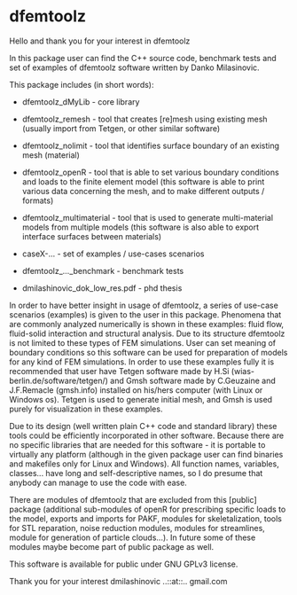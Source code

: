 # dfemtoolz


Hello and thank you for your interest in dfemtoolz

In this package user can find the C++ source code, benchmark tests and set of examples of dfemtoolz software written by Danko Milasinovic. 

This package includes (in short words):

* dfemtoolz_dMyLib - core library

* dfemtoolz_remesh - tool that creates [re]mesh using existing mesh (usually import from Tetgen, or other similar software)

* dfemtoolz_nolimit - tool that identifies surface boundary of an existing mesh (material)

* dfemtoolz_openR - tool that is able to set various boundary conditions and loads to the finite element model (this software is able to print various data concerning the mesh, and to make different outputs / formats)

* dfemtoolz_multimaterial - tool that is used to generate multi-material models from multiple models (this software is also able to export interface surfaces between materials)

* caseX-... - set of examples / use-cases scenarios

* dfemtoolz_..._benchmark - benchmark tests

* dmilashinovic_dok_low_res.pdf - phd thesis

In order to have better insight in usage of dfemtoolz, a series of use-case scenarios (examples) is given to the user in this package. Phenomena that are commonly analyzed numerically is shown in these examples: fluid flow, fluid-solid interaction and structural analysis. Due to its structure dfemtoolz is not limited to these types of FEM simulations. User can set meaning of boundary conditions so this software can be used for preparation of models for any kind of FEM simulations. In order to use these examples fully it is recommended that user have Tetgen software made by H.Si (wias-berlin.de/software/tetgen/) and Gmsh software made by C.Geuzaine and J.F.Remacle (gmsh.info) installed on his/hers computer (with Linux or Windows os). Tetgen is used to generate initial mesh, and Gmsh is used purely for visualization in these examples.

Due to its design (well written plain C++ code and standard library) these tools could be efficiently incorporated in other software. Because there are no specific libraries that are needed for this software - it is portable to virtually any platform (although in the given package user can find binaries and makefiles only for Linux and Windows). All function names, variables, classes... have long and self-descriptive names, so I do presume that anybody can manage to use the code with ease.

There are modules of dfemtoolz that are excluded from this [public] package (additional sub-modules of openR for prescribing specific loads to the model, exports and imports for PAKF, modules for skeletalization, tools for STL reparation, noise reduction modules, modules for streamlines, module for generation of particle clouds...). In future some of these modules maybe become part of public package as well.

This software is available for public under GNU GPLv3 license.

Thank you for your interest
dmilashinovic ..::at::.. gmail.com
